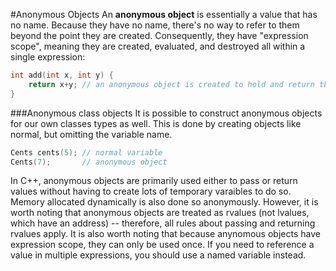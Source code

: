 #Anonymous Objects
An **anonymous object** is essentially a value that has no name. Because they have no name, there's no way to refer to them beyond the point they are created. Consequently, they have "expression scope", meaning they are created, evaluated, and destroyed all within a single expression:
```cpp
int add(int x, int y) {
	return x+y;	// an anonymous object is created to hold and return the result of x+y
}
```
###Anonymous class objects
It is possible to construct anonymous objects for our own classes types as well. This is done by creating objects like normal, but omitting the variable name.
```cpp
Cents cents(5); // normal variable
Cents(7); 		// anonymous object
```

In C++, anonymous objects are primarily used either to pass or return values without having to create lots of temporary varaibles to do so. Memory allocated dynamically is also done so anonymously.
However, it is worth noting that anonymous objects are treated as rvalues (not lvalues, which have an address) -- therefore, all rules about passing and returning rvalues apply.
It is also worth noting that because anynomous objects have expression scope, they can only be used once. If you need to reference a value in multiple expressions, you should use a named variable instead.
